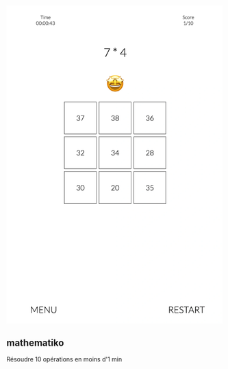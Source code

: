 <p align="center">
<img src="screenshot.webp" />
</p>

## mathematiko

Résoudre 10 opérations en moins d'1 min

